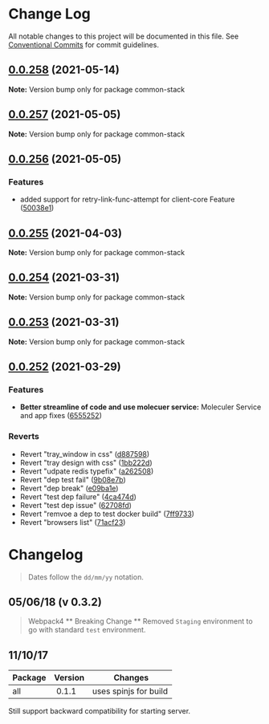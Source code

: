 # Change Log

All notable changes to this project will be documented in this file.
See [Conventional Commits](https://conventionalcommits.org) for commit guidelines.

## [0.0.258](https://github.com/cdmbase/fullstack-pro/compare/v0.0.257...v0.0.258) (2021-05-14)

**Note:** Version bump only for package common-stack





## [0.0.257](https://github.com/cdmbase/fullstack-pro/compare/v0.0.256...v0.0.257) (2021-05-05)

**Note:** Version bump only for package common-stack





## [0.0.256](https://github.com/cdmbase/fullstack-pro/compare/v0.0.255...v0.0.256) (2021-05-05)


### Features

* added support for retry-link-func-attempt for client-core Feature ([50038e1](https://github.com/cdmbase/fullstack-pro/commit/50038e1aa99b86fa6364e20480dbea20a217d2a1))





## [0.0.255](https://github.com/cdmbase/fullstack-pro/compare/v0.0.254...v0.0.255) (2021-04-03)

**Note:** Version bump only for package common-stack





## [0.0.254](https://github.com/cdmbase/fullstack-pro/compare/v0.0.253...v0.0.254) (2021-03-31)

**Note:** Version bump only for package common-stack





## [0.0.253](https://github.com/cdmbase/fullstack-pro/compare/v0.0.252...v0.0.253) (2021-03-31)

**Note:** Version bump only for package common-stack





## [0.0.252](https://github.com/cdmbase/fullstack-pro/compare/v0.0.251...v0.0.252) (2021-03-29)


### Features

* **Better streamline of code and use molecuer service:** Moleculer Service and app fixes ([6555252](https://github.com/cdmbase/fullstack-pro/commit/6555252275514c7e72598e03ff0775cb5d9fa04e))


### Reverts

* Revert "tray_window  in css" ([d887598](https://github.com/cdmbase/fullstack-pro/commit/d8875981939d40b893b8cfe3f62f11ea73bf999e))
* Revert "tray design with css" ([1bb222d](https://github.com/cdmbase/fullstack-pro/commit/1bb222dd4fbb11a6769e584c34987861e120a645))
* Revert "udpate redis typefix" ([a262508](https://github.com/cdmbase/fullstack-pro/commit/a262508a6fc45236ffd14622fc23dd689698c435))
* Revert "dep test fail" ([9b08e7b](https://github.com/cdmbase/fullstack-pro/commit/9b08e7b23c77be0e5948e1aaee1727440e23d91c))
* Revert "dep break" ([e09ba1e](https://github.com/cdmbase/fullstack-pro/commit/e09ba1e1738f091c7071c807abeeb5f30978a271))
* Revert "test dep failure" ([4ca474d](https://github.com/cdmbase/fullstack-pro/commit/4ca474dda8ffa7f2bc999a0dc1f391d3343d3761))
* Revert "test dep issue" ([62708fd](https://github.com/cdmbase/fullstack-pro/commit/62708fd86327a610e7879365a8a04514063268d8))
* Revert "remvoe a dep to test docker build" ([7ff9733](https://github.com/cdmbase/fullstack-pro/commit/7ff9733275e88bd78562ed3612369ae598f52a3d))
* Revert "browsers list" ([71acf23](https://github.com/cdmbase/fullstack-pro/commit/71acf23818f49ad86cc017588ad5a73477f767e8))





# Changelog


> Dates follow the `dd/mm/yy` notation.
## 05/06/18 (v 0.3.2)
> Webpack4
** Breaking Change ** 
Removed `Staging` environment to go with standard `test` environment. 



## 11/10/17
| Package | Version | Changes |
| ---- | --- | --- |
| all | 0.1.1 | uses spinjs for build |

Still support backward compatibility for starting server.
